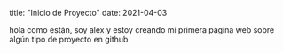 title: "Inicio de Proyecto"
date: 2021-04-03

hola como están, soy alex y estoy creando mi primera página web sobre algún tipo de proyecto en github
